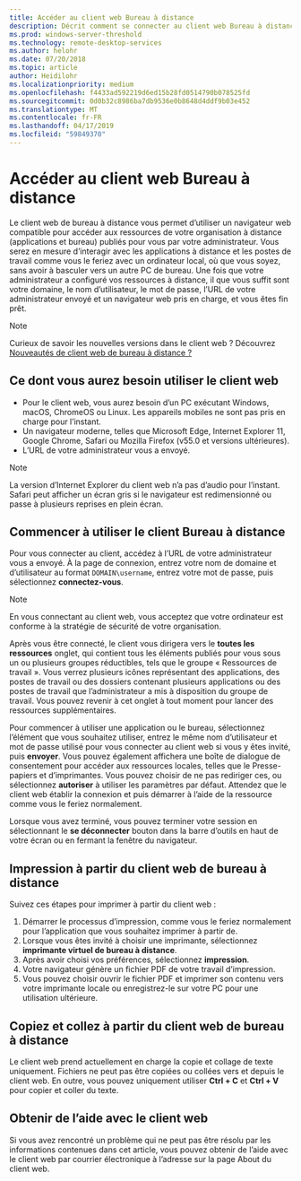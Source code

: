 ```yaml
---
title: Accéder au client web Bureau à distance
description: Décrit comment se connecter au client web Bureau à distance.
ms.prod: windows-server-threshold
ms.technology: remote-desktop-services
ms.author: helohr
ms.date: 07/20/2018
ms.topic: article
author: Heidilohr
ms.localizationpriority: medium
ms.openlocfilehash: f4433ad592219d6ed15b28fd0514790b078525fd
ms.sourcegitcommit: 0d0b32c8986ba7db9536e0b8648d4ddf9b03e452
ms.translationtype: MT
ms.contentlocale: fr-FR
ms.lasthandoff: 04/17/2019
ms.locfileid: "59849370"
---
```

# <a name="access-the-remote-desktop-web-client"></a>Accéder au client web Bureau à distance

Le client web de bureau à distance vous permet d’utiliser un navigateur web compatible pour accéder aux ressources de votre organisation à distance (applications et bureau) publiés pour vous par votre administrateur. Vous serez en mesure d’interagir avec les applications à distance et les postes de travail comme vous le feriez avec un ordinateur local, où que vous soyez, sans avoir à basculer vers un autre PC de bureau. Une fois que votre administrateur a configuré vos ressources à distance, il que vous suffit sont votre domaine, le nom d’utilisateur, le mot de passe, l’URL de votre administrateur envoyé et un navigateur web pris en charge, et vous êtes fin prêt.

>[!NOTE]
>Curieux de savoir les nouvelles versions dans le client web ? Découvrez [Nouveautés de client web de bureau à distance ?](web-client-whatsnew.md)

## <a name="what-youll-need-to-use-the-web-client"></a>Ce dont vous aurez besoin utiliser le client web

* Pour le client web, vous aurez besoin d’un PC exécutant Windows, macOS, ChromeOS ou Linux. Les appareils mobiles ne sont pas pris en charge pour l’instant.
* Un navigateur moderne, telles que Microsoft Edge, Internet Explorer 11, Google Chrome, Safari ou Mozilla Firefox (v55.0 et versions ultérieures).
* L’URL de votre administrateur vous a envoyé.

>[!NOTE]
>La version d’Internet Explorer du client web n’a pas d’audio pour l’instant.
>Safari peut afficher un écran gris si le navigateur est redimensionné ou passe à plusieurs reprises en plein écran.

## <a name="start-using-the-remote-desktop-client"></a>Commencer à utiliser le client Bureau à distance

Pour vous connecter au client, accédez à l’URL de votre administrateur vous a envoyé. À la page de connexion, entrez votre nom de domaine et d’utilisateur au format ```DOMAIN\username```, entrez votre mot de passe, puis sélectionnez **connectez-vous**.

>[!NOTE]
>En vous connectant au client web, vous acceptez que votre ordinateur est conforme à la stratégie de sécurité de votre organisation.

Après vous être connecté, le client vous dirigera vers le **toutes les ressources** onglet, qui contient tous les éléments publiés pour vous sous un ou plusieurs groupes réductibles, tels que le groupe « Ressources de travail ». Vous verrez plusieurs icônes représentant des applications, des postes de travail ou des dossiers contenant plusieurs applications ou des postes de travail que l’administrateur a mis à disposition du groupe de travail. Vous pouvez revenir à cet onglet à tout moment pour lancer des ressources supplémentaires.

Pour commencer à utiliser une application ou le bureau, sélectionnez l’élément que vous souhaitez utiliser, entrez le même nom d’utilisateur et mot de passe utilisé pour vous connecter au client web si vous y êtes invité, puis **envoyer**. Vous pouvez également affichera une boîte de dialogue de consentement pour accéder aux ressources locales, telles que le Presse-papiers et d’imprimantes. Vous pouvez choisir de ne pas rediriger ces, ou sélectionnez **autoriser** à utiliser les paramètres par défaut. Attendez que le client web établir la connexion et puis démarrer à l’aide de la ressource comme vous le feriez normalement.

Lorsque vous avez terminé, vous pouvez terminer votre session en sélectionnant le **se déconnecter** bouton dans la barre d’outils en haut de votre écran ou en fermant la fenêtre du navigateur.

## <a name="printing-from-the-remote-desktop-web-client"></a>Impression à partir du client web de bureau à distance

Suivez ces étapes pour imprimer à partir du client web :

1. Démarrer le processus d’impression, comme vous le feriez normalement pour l’application que vous souhaitez imprimer à partir de.
2. Lorsque vous êtes invité à choisir une imprimante, sélectionnez **imprimante virtuel de bureau à distance**.
3. Après avoir choisi vos préférences, sélectionnez **impression**.
4. Votre navigateur génère un fichier PDF de votre travail d’impression.
5. Vous pouvez choisir ouvrir le fichier PDF et imprimer son contenu vers votre imprimante locale ou enregistrez-le sur votre PC pour une utilisation ultérieure.

## <a name="copy-and-paste-from-the-remote-desktop-web-client"></a>Copiez et collez à partir du client web de bureau à distance

Le client web prend actuellement en charge la copie et collage de texte uniquement. Fichiers ne peut pas être copiées ou collées vers et depuis le client web. En outre, vous pouvez uniquement utiliser **Ctrl + C** et **Ctrl + V** pour copier et coller du texte.

## <a name="get-help-with-the-web-client"></a>Obtenir de l’aide avec le client web

Si vous avez rencontré un problème qui ne peut pas être résolu par les informations contenues dans cet article, vous pouvez obtenir de l’aide avec le client web par courrier électronique à l’adresse sur la page About du client web.